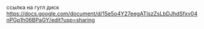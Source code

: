 ссылка на гугл диск https://docs.google.com/document/d/15e5o4Y27eegATIszZsLbDJhdSfxv04nPGp1h06BPaGY/edit?usp=sharing
